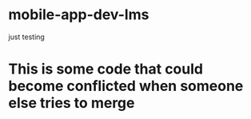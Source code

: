 # mobile-app-dev-lms

just testing



# This is some code that could become conflicted when someone else tries to merge
